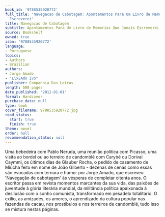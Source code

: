 ```yaml
---
book_id: '9788535920772'
full_title: 'Navegacao de Cabotagem: Apontamentos Para Um Livro de Memorias Que Jamais
  Escreverei'
title: Navegacao de Cabotagem
subtitle: Apontamentos Para Um Livro de Memorias Que Jamais Escreverei
source: Bookshelf
owned: true
isbn: '9788535920772'
language:
- Portuguese
topics:
- Authors
- Brazilian
authors:
- Jorge Amado
- "L\xEAdo Ivo"
publisher: Companhia Das Letras
length: 508 pages
date_published: '2012-01-01'
format: Hardcover
purchase_date: null
type: book
cover_filename: 9788535920772.jpg
read_status:
  start: true
  finish: true
theme: novel
order: null
recommendation_status: null
---
```

Uma bebedeira com Pablo Neruda, uma reunião política com Picasso, uma visita ao bordel ou ao terreiro de candomblé com Carybé ou Dorival Caymmi, os últimos dias de Glauber Rocha, o pedido de casamento de Miúcha feito em nome de João Gilberto - dezenas de cenas como essas são evocadas com ternura e humor por Jorge Amado, que escreveu 'Navegação de cabotagem' às vésperas de completar oitenta anos. O escritor passa em revista momentos marcantes da sua vida, das paixões de juventude à glória literária mundial, da militância política apaixonada à desilusão com o sonho comunista, transformado em pesadelo totalitário. O exílio, as amizades, os amores, o aprendizado da cultura popular nas fazendas de cacau, nos prostíbulos e nos terreiros de candomblé, tudo isso se mistura nestas páginas.


